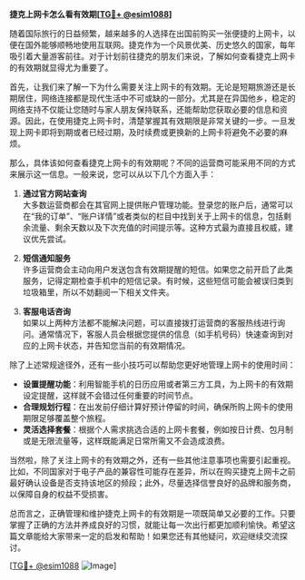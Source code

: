 **捷克上网卡怎么看有效期[[TG💪+ @esim1088](https://t.me/s/esim1088)]**

随着国际旅行的日益频繁，越来越多的人选择在出国前购买一张便捷的上网卡，以便在国外能够顺畅地使用互联网。捷克作为一个风景优美、历史悠久的国家，每年吸引着大量游客前往。对于计划前往捷克的朋友们来说，了解如何查看捷克上网卡的有效期就显得尤为重要了。

首先，让我们来了解一下为什么需要关注上网卡的有效期。无论是短期旅游还是长期居住，网络连接都是现代生活中不可或缺的一部分。尤其是在异国他乡，稳定的网络支持不仅能让您随时与家人朋友保持联系，还能帮助您获取必要的信息和资源。因此，在使用捷克上网卡时，清楚掌握其有效期限是非常关键的一步。一旦发现上网卡即将到期或者已经过期，及时续费或更换新的上网卡将避免不必要的麻烦。

那么，具体该如何查看捷克上网卡的有效期呢？不同的运营商可能采用不同的方式来展示这一信息。一般来说，您可以从以下几个方面入手：

1. **通过官方网站查询**  
   大多数运营商都会在其官网上提供账户管理功能。登录您的账户后，通常可以在“我的订单”、“账户详情”或者类似的栏目中找到关于上网卡的信息，包括剩余流量、剩余天数以及下次充值的时间提示等。这种方式最为直接且权威，建议优先尝试。

2. **短信通知服务**  
   许多运营商会主动向用户发送包含有效期提醒的短信。如果您之前开启了此类服务，记得定期检查手机中的短信记录。有时候，这些短信可能会被误归类到垃圾箱里，所以不妨翻阅一下相关文件夹。

3. **客服电话咨询**  
   如果以上两种方法都不能解决问题，可以直接拨打运营商的客服热线进行询问。通常情况下，客服人员会根据您提供的信息（如手机号码）快速查询到对应的上网卡状态，并告知您当前的有效期情况。

除了上述常规途径外，还有一些小技巧可以帮助您更好地管理上网卡的使用时间：

- **设置提醒功能**：利用智能手机的日历应用或者第三方工具，为上网卡的有效期设定提醒，这样就不会错过任何重要的时间节点。
- **合理规划行程**：在出发前仔细计算好预计停留的时间，确保所购上网卡的使用期限足够覆盖整个旅程。
- **灵活选择套餐**：根据个人需求挑选合适的上网卡套餐，例如按日计费、包月制或是无限流量等，这样既能满足日常所需又不会造成浪费。

当然啦，除了关注上网卡的有效期之外，还有一些其他注意事项也需要引起重视。比如，不同国家对于电子产品的兼容性可能存在差异，所以在购买捷克上网卡之前最好确认设备是否支持该地区的频段；此外，尽量选择信誉良好的品牌和服务商，以保障自身的权益不受损害。

总而言之，正确管理和维护捷克上网卡的有效期是一项既简单又必要的工作。只要掌握了正确的方法并养成良好的习惯，就能让每一次出行都更加顺利愉快。希望这篇文章能给大家带来一定的启发和帮助！如果您还有其他疑问，欢迎继续交流探讨。

[[TG💪+ @esim1088](https://t.me/s/esim1088) ![Image](https://i.postimg.cc/4NQfJmqS/Snipaste-2025-05-13-00-14-12.png)]